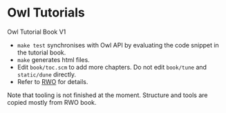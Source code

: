 # Owl Tutorials

Owl Tutorial Book V1


- `make test` synchronises with Owl API by evaluating the code snippet in the tutorial book.
- `make` generates html files.
- Edit `book/toc.scm` to add more chapters. Do not edit `book/tune` and `static/dune` directly.
- Refer to [RWO](https://github.com/realworldocaml/book/edit/master/README.md) for details.

Note that tooling is not finished at the moment. Structure and tools are copied mostly from RWO book.